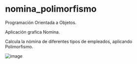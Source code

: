 # nomina_polimorfismo
Programación Orientada a Objetos.

Aplicación grafica Nomina.

Calcula la nómina de diferentes tipos de empleados, aplicando Polimorfismo.

![image](https://user-images.githubusercontent.com/43613125/160875604-5a7a222f-4544-40e6-82da-dbdeae19dc46.png)
